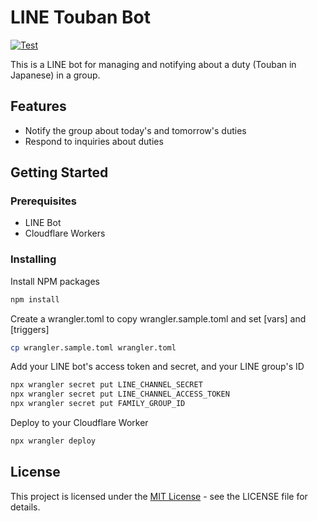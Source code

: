 # LINE Touban Bot

[![Test](https://github.com/hidakatsuya/line-touban-bot/actions/workflows/test.yml/badge.svg?branch=main)](https://github.com/hidakatsuya/line-touban-bot/actions/workflows/test.yml)

This is a LINE bot for managing and notifying about a duty (Touban in Japanese) in a group.

## Features

- Notify the group about today's and tomorrow's duties
- Respond to inquiries about duties

## Getting Started

### Prerequisites

- LINE Bot
- Cloudflare Workers

### Installing

Install NPM packages
```sh
npm install
```

Create a wrangler.toml to copy wrangler.sample.toml and set [vars] and [triggers]
```sh
cp wrangler.sample.toml wrangler.toml
```

Add your LINE bot's access token and secret, and your LINE group's ID
```sh
npx wrangler secret put LINE_CHANNEL_SECRET
npx wrangler secret put LINE_CHANNEL_ACCESS_TOKEN
npx wrangler secret put FAMILY_GROUP_ID
```

Deploy to your Cloudflare Worker
```sh
npx wrangler deploy
```

## License

This project is licensed under the [MIT License](https://opensource.org/license/mit/) - see the LICENSE file for details.
